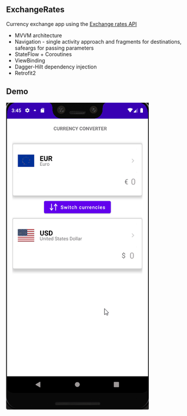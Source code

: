 

## ExchangeRates

Currency exchange app using the [Exchange rates API](https://api.ratesapi.io/api/)

* MVVM architecture
* Navigation - single activity approach and fragments for destinations, safeargs for passing parameters
* StateFlow + Coroutines
* ViewBinding
* Dagger-Hilt dependency injection
* Retrofit2

## Demo

![Demo 1](gif/exchange.gif)
